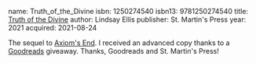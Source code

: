 name: Truth_of_the_Divine
isbn: 1250274540
isbn13: 9781250274540
title: [Truth of the Divine](https://www.amazon.com/dp/1250274540)
author: Lindsay Ellis
publisher: St. Martin's Press
year: 2021
acquired: 2021-08-24

The sequel to [Axiom's End](Books.html#Axioms_End).  I received an advanced copy
thanks to a [Goodreads](https://goodreads.com/) giveaway.  Thanks, Goodreads and
St. Martin's Press!
